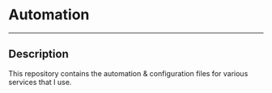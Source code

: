 # Automation
---
## Description
This repository contains the automation  & configuration files for various services that I use.     




